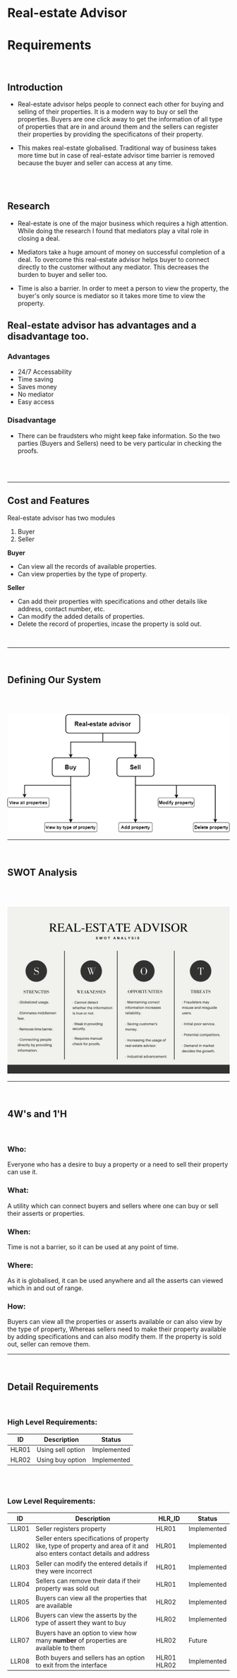 # Real-estate Advisor

# Requirements
<br>

## Introduction

* Real-estate advisor helps people to connect each other for buying and selling of their properties. It is a modern way to buy or sell the properties. Buyers are one click away to get the information of all type of properties that are in and around them and the sellers can register their properties by providing the specificatons of their property.

* This makes real-estate globalised. Traditional way of business takes more time but in case of real-estate advisor time barrier is removed because the buyer and seller can access at any time.
<br>
<br>



## Research

 * Real-estate is one of the major business which requires a high attention. While doing the research I found that mediators play a vital role in closing a deal.

* Mediators take a huge amount of money on successful completion of a deal. To overcome this real-estate advisor helps buyer to connect directly to the customer without any mediator. This decreases the burden to buyer and seller too.

* Time is also a barrier. In order to meet a person to view the property, the buyer's only source is mediator so it takes more time to view the property.


## Real-estate advisor has advantages and a disadvantage too.

### Advantages 
* 24/7 Accessability
* Time saving
* Saves money
* No mediator
* Easy access

### Disadvantage
* There can be fraudsters who might keep fake information. So the two parties (Buyers and Sellers) need to be very particular in checking the proofs. 
<br>
<br>

---

## Cost and Features

Real-estate advisor has two modules <br>
1) Buyer
2) Seller

**Buyer**

* Can view all the records of available properties.
* Can view properties by the type of property.

**Seller**

* Can add their properties with specifications and other details like address, contact number, etc.
* Can modify the added details of properties.
* Delete the record of properties, incase the property is sold out.
<br>

---

<br>

## Defining Our System
<br>
<br>

![DOS](Defining_our_system.jpg)

---
<br>

## SWOT Analysis
<br>
<br>

![SWOT](SWOT_analysis.jpg)


---

<br>

## 4W's and 1'H
<br>

### Who: 
Everyone who has a desire to buy a property or a need to sell their property can use it.

### What:
A utility which can connect buyers and sellers where one can buy or sell their asserts or properties.

### When:
Time is not a barrier, so it can be used at any point of time.

### Where:
As it is globalised, it can be used anywhere and all the asserts can viewed which in and out of range.

### How:
Buyers can view all the properties or asserts available or can also view by the type of property, Whereas sellers need to make their property available by adding specifications and can also modify them. If the property is sold out, seller can remove them.


---

<br>

## Detail Requirements
<br>

### High Level Requirements:
| ID | Description | Status |
|----|-------------|--------|
| HLR01 | Using sell option  | Implemented |
| HLR02 | Using buy option   | Implemented |


<br>
<br>


### Low Level Requirements:
| ID | Description           | HLR_ID | Status |
|----|-----------------------|--------|--------|
| LLR01 | Seller registers property | HLR01 | Implemented |
| LLR02 | Seller enters specifications of property like, type of property and area of it and also enters contact details and address | HLR01 | Implemented |
| LLR03 | Seller can modify the entered details if they were incorrect | HLR01 | Implemented |
|LLR04 | Sellers can remove their data if their property was sold out | HLR01 | Implemented |
| LLR05 | Buyers can view all the properties that are available | HLR02 | Implemented |
|LLR06 |Buyers can view the asserts by the type of assert they want to buy | HLR02 | Implemented |
|LLR07 | Buyers have an option to view how many **number** of properties are available to them | HLR02 | Future |
|LLR08 | Both buyers and sellers has an option to exit from the interface | HLR01 HLR02 | Implemented | 

















